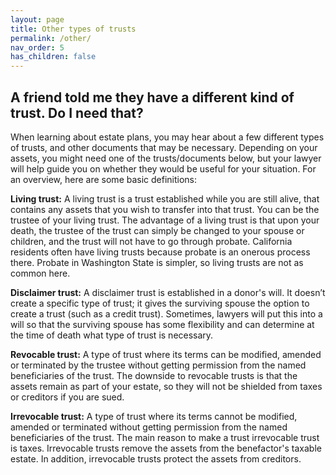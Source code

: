 ```yaml
---
layout: page
title: Other types of trusts
permalink: /other/
nav_order: 5
has_children: false
---
```


<h2>A friend told me they have a different kind of trust. Do I need that? </h2>
When learning about estate plans, you may hear about a few different types of trusts, and other documents that may be necessary. Depending on your assets, you might need one of the trusts/documents  below, but your lawyer will help guide you on whether they would be useful for your situation. For an overview, here are some basic definitions:

**Living trust:** A living trust is a trust established while you are still alive, that contains any assets that you wish to transfer into that trust. You can be the trustee of your living trust. The advantage of a living trust is that upon your death, the trustee of the trust can simply be changed to your spouse or children, and the trust will not have to go through probate. California residents often have living trusts because probate is an onerous process there. Probate in Washington State is simpler, so living trusts are not as common here. 

**Disclaimer trust:** A disclaimer trust is established in a donor's will. It doesn’t create a specific type of trust; it gives the surviving spouse the option to create a trust (such as a credit trust). Sometimes, lawyers will put this into a will so that the surviving spouse has some flexibility and can determine at the time of death what type of trust is necessary. 

**Revocable trust:** A type of trust where its terms can be modified, amended or terminated by the trustee without getting permission from the named beneficiaries of the trust. The downside to revocable trusts is that the assets remain as part of your estate, so they will not be shielded from taxes or creditors if you are sued. 

**Irrevocable trust:** A type of trust where its terms cannot be modified, amended or terminated without getting permission from the named beneficiaries of the trust. The main reason to make a trust irrevocable trust is taxes. Irrevocable trusts remove the assets from the benefactor's taxable estate. In addition, irrevocable trusts protect the assets from creditors. 


